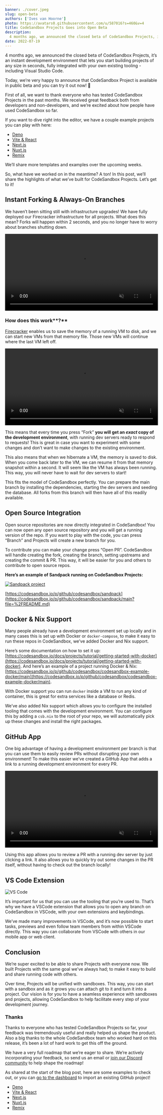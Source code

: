 ```yaml
---
banner: ./cover.jpeg
slug: open-beta
authors: ['Ives van Hoorne']
photo: https://avatars0.githubusercontent.com/u/587016?s=460&v=4
title: CodeSandbox Projects Goes into Open Beta
description:
  4 months ago, we announced the closed beta of CodeSandbox Projects, it’s an instant development environment that lets you start building projects of any size in seconds, fully integrated with your own existing tooling - including Visual Studio Code.
date: 2022-07-19
---
```


4 months ago, we announced the closed beta of CodeSandbox Projects, it’s an instant development environment that lets you start building projects of any size in seconds, fully integrated with your own existing tooling - including Visual Studio Code.

Today, we’re very happy to announce that CodeSandbox Project is available in public beta and you can try it out now! 🎉

First of all, we want to thank everyone who has tested CodeSandbox Projects in the past months. We received great feedback both from developers and non-developers, and we’re excited about how people have used CodeSandbox so far.

If you want to dive right into the editor, we have a couple example projects you can play with here:

- [Deno](https://codesandbox.io/p/github/codesandbox/codesandbox-template-deno-server/main?file=%2FREADME.md)
- [Vite & React](https://codesandbox.io/p/github/codesandbox/codesandbox-template-vite-react/main?file=%2FREADME.md)
- [Next.js](https://codesandbox.io/p/github/codesandbox/codesandbox-template-next.js/main)
- [Nuxt.js](https://codesandbox.io/p/github/codesandbox/codesandbox-template-nuxt/main)
- [Remix](https://codesandbox.io/p/github/codesandbox/codesandbox-template-remix)

We’ll share more templates and examples over the upcoming weeks.

So, what have we worked on in the meantime? A ton! In this post, we’ll share the highlights of what we’ve built for CodeSandbox Projects. Let’s get to it!

## Instant Forking & Always-On Branches

We haven’t been sitting still with infrastructure upgrades! We have fully deployed our Firecracker infrastructure for all projects. What does this mean? Forks will happen within 2 seconds, and you no longer have to worry about branches shutting down.

<video autoplay loop muted playsinline width="100%">
  <source src="./instant-forking-3.mp4" type="video/mp4">
</video>

### How does this work**?**

[Firecracker](https://firecracker-microvm.github.io/) enables us to save the memory of a running VM to disk, and we can start new VMs from that memory file. Those new VMs will continue where the last VM left off.

<video autoplay loop muted playsinline width="100%">
  <source src="./flow.mp4" type="video/mp4">
</video>

This means that every time you press “Fork” **you will get an *exact* copy of the development environment**, with running dev servers ready to respond to requests! This is great in case you want to experiment with some changes and don’t want to make changes to the existing environment.

This also means that when we hibernate a VM, the memory is saved to disk. When you come back later to the VM, we can resume it from that memory snapshot within a second. It will seem like the VM has always been running. This way, you will never have to wait for dev servers to start!

This fits the model of CodeSandbox perfectly. You can prepare the main branch by installing the dependencies, starting the dev servers and seeding the database. All forks from this branch will then have all of this readily available.

## Open Source Integration

Open source repositories are now directly integrated in CodeSandbox! You can now open any open source repository and you will get a running version of the repo. If you want to play with the code, you can press “Branch” and Projects will create a new branch for you.

To contribute you can make your change press “Open PR”. CodeSandbox will handle creating the fork, creating the branch, setting upstreams and creating the commit & PR. This way, it will be easier for you and others to contribute to open source repos.

**Here’s an example of Sandpack running on CodeSandbox Projects:**

[![Sandpack project](./sandpack-1.jpeg)](https://codesandbox.io/p/github/codesandbox/sandpack/main?file=%2FREADME.md)

[https://codesandbox.io/p/github/codesandbox/sandpack](https://codesandbox.io/p/github/codesandbox/sandpack/main?file=%2FREADME.md)

## Docker & Nix Support

Many people already have a development environment set up locally and in many cases this is set up with Docker or `docker-compose`, to make it easy to run these repos in CodeSandbox, we’ve added Docker and Nix support.

Here’s some documentation on how to set it up: [https://codesandbox.io/docs/projects/tutorial/getting-started-with-docker](https://codesandbox.io/docs/projects/tutorial/getting-started-with-docker). And here’s an example of a project running Docker & Nix: [https://codesandbox.io/p/github/codesandbox/codesandbox-example-docker/main](https://codesandbox.io/p/github/codesandbox/codesandbox-example-docker/main).

With Docker support you can run `docker` inside a VM to run any kind of container, this is great for extra services like a database or Redis.

We’ve also added Nix support which allows you to configure the installed tooling that comes with the development environment. You can configure this by adding a `csb.nix` to the root of your repo, we will automatically pick up these changes and install the right packages.

## GitHub App

One big advantage of having a development environment per branch is that you can use them to easily review PRs without disrupting your own environment! To make this easier we’ve created a GitHub App that adds a link to a running development environment for every PR.

<video autoplay loop muted playsinline width="100%">
  <source src="./create-pr.mp4" type="video/mp4">
</video>

Using this app allows you to review a PR with a running dev server by just clicking a link. It also allows you to quickly try out some changes in the PR itself, without having to check out the branch locally!

## VS Code Extension

![VS Code](./vscode-1.jpeg)

It’s important for us that you can use the tooling that you’re used to. That’s why we have a VSCode extension that allows you to open any branch on CodeSandbox in VSCode, with your own extensions and keybindings.

We’ve made many improvements in VSCode, and it’s now possible to start tasks, previews and even follow team members from within VSCode directly. This way you can collaborate from VSCode with others in our mobile app or web client.

## Conclusion

We’re super excited to be able to share Projects with everyone now. We built Projects with the same goal we’ve always had; to make it easy to build and share running code with others.

Over time, Projects will be unified with sandboxes. This way, you can start with a sandbox and as it grows you can attach git to it and turn it into a project. Our vision is for you to have a seamless experience with sandboxes and projects, allowing CodeSandbox to help facilitate every step of your development journey.

### Thanks

Thanks to everyone who has tested CodeSandbox Projects so far, your feedback was tremendously useful and really helped us shape the product. Also a big thanks to the whole CodeSandbox team who worked hard on this release, it’s been a lot of hard work to get this off the ground.

We have a very full roadmap that we’re eager to share. We’re actively incorporating your feedback, so send us an email or [join our Discord community](https://discord.gg/C6vfhW3H6e) to help shape the roadmap!

As shared at the start of the blog post, here are some examples to check out, or you can [go to the dashboard](https://codesandbox.io/p/dashboard) to import an existing GitHub project!

- [Deno](https://codesandbox.io/p/github/codesandbox/codesandbox-template-deno-server/main?file=%2FREADME.md)
- [Vite & React](https://codesandbox.io/p/github/codesandbox/codesandbox-template-vite-react/main?file=%2FREADME.md)
- [Next.js](https://codesandbox.io/p/github/codesandbox/codesandbox-template-next.js/main)
- [Nuxt.js](https://codesandbox.io/p/github/codesandbox/codesandbox-template-nuxt/main)
- [Remix](https://codesandbox.io/p/github/codesandbox/codesandbox-template-remix)
